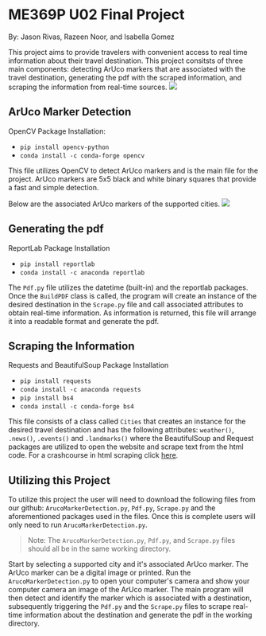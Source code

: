 # ME369P U02 Final Project
By: Jason Rivas, Razeen Noor, and Isabella Gomez

This project aims to provide travelers with convenient access to real time information about their travel destination. This project consitsts of three main components: detecting ArUco markers that are associated with the travel destination, generating the pdf with the scraped information, and scraping the information from real-time sources. 
![](https://github.com/RazeenNoor/ME369P_U02_LightningTalk/blob/2dbd3e1347439c818766b9efcd29dbfc10fc3973/Images/Program%20Architecture.png)


## ArUco Marker Detection 
OpenCV Package Installation:
* `pip install opencv-python`
* `conda install -c conda-forge opencv`
  
This file utilizes OpenCV to detect ArUco markers and is the main file for the project. ArUco markers are 5x5 black and white binary squares that provide a fast and simple detection. 

Below are the associated ArUco markers of the supported cities.
![](https://github.com/RazeenNoor/ME369P_U02_LightningTalk/blob/f0d2379ab93900487e0a105cc1b1c3166f3b4523/Images/ArUco%20Markers.png)


## Generating the pdf
ReportLab Package Installation
* `pip install reportlab`
* `conda install -c anaconda reportlab`

The `Pdf.py` file utilizes the datetime (built-in) and the reportlab packages. Once the `BuildPDF` class is called, the program will create an instance of the desired destination in the `Scrape.py` file and call associated attributes to obtain real-time information. As information is returned, this file will arrange it into a readable format and generate the pdf.

## Scraping the Information
Requests and BeautifulSoup Package Installation
* `pip install requests`
* `conda install -c anaconda requests`
* `pip install bs4`
* `conda install -c conda-forge bs4`

This file consists of a class called `Cities` that creates an instance for the desired travel destination and has the following attributes: `weather()`, `.news()`, `.events()` and `.landmarks()` where the BeautifulSoup and Request packages are utilized to open the website and scrape text from the html code. For a crashcourse in html scraping click [here](https://scrapeops.io/python-web-scraping-playbook/python-beautifulsoup-find/).

## Utilizing this Project
To utilize this project the user will need to download the following files from our github: `ArucoMarkerDetection.py`, `Pdf.py`, `Scrape.py` and the aforementioned packages used in the files. Once this is complete users will only need to run `ArucoMarkerDetection.py`.

> Note:  The `ArucoMarkerDetection.py`, `Pdf.py`, and `Scrape.py` files should all be in the same working directory. 

Start by selecting a supported city and it's associated ArUco marker. The ArUco marker can be a digital image or printed. Run the `ArucoMarkerDetection.py` to open your computer's camera and show your computer camera an image of the ArUco marker. The main program will then detect and identify the marker which is associated with a destination, subsequently triggering the `Pdf.py` and the `Scrape.py` files to scrape real-time information about the destination and generate the pdf in the working directory. 


  
